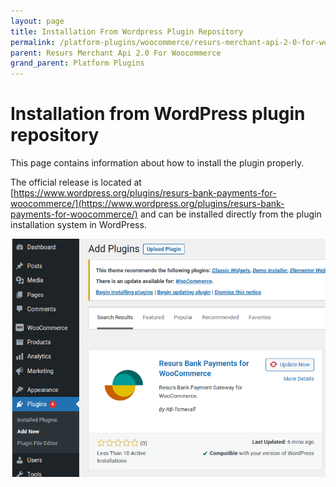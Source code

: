 ```yaml
---
layout: page
title: Installation From Wordpress Plugin Repository
permalink: /platform-plugins/woocommerce/resurs-merchant-api-2-0-for-woocommerce/installation-from-wordpress-plugin-repository/
parent: Resurs Merchant Api 2.0 For Woocommerce
grand_parent: Platform Plugins
---
```




# Installation from WordPress plugin repository 
This page contains information about how to install the plugin properly.

The official release is located at
[https://www.wordpress.org/plugins/resurs-bank-payments-for-woocommerce/](https://www.wordpress.org/plugins/resurs-bank-payments-for-woocommerce/)
and can be installed directly from the plugin installation system in
WordPress.

![](../../../../attachments/91029967/91030037.png)

